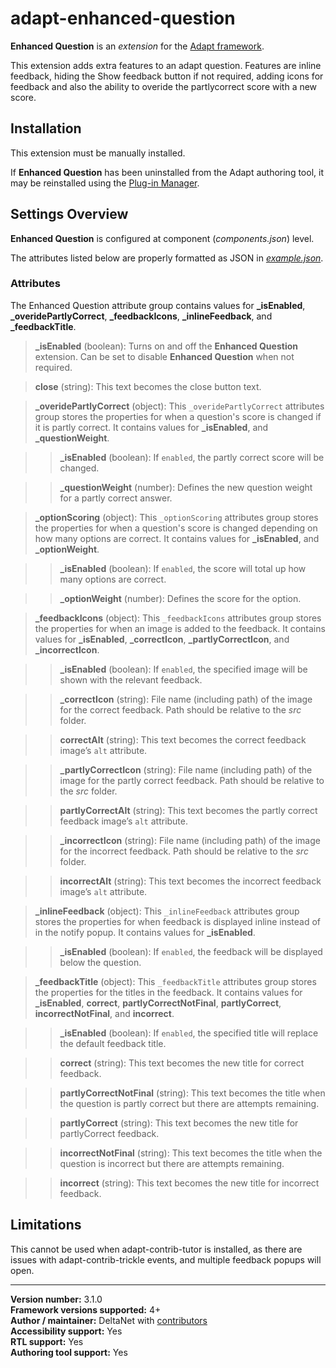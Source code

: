 # adapt-enhanced-question

**Enhanced Question** is an *extension* for the [Adapt framework](https://github.com/adaptlearning/adapt_framework).   

This extension adds extra features to an adapt question. Features are inline feedback, hiding the Show feedback button if not required, adding icons for feedback and also the ability to overide the partlycorrect score with a new score.  

## Installation

This extension must be manually installed.

If **Enhanced Question** has been uninstalled from the Adapt authoring tool, it may be reinstalled using the [Plug-in Manager](https://github.com/adaptlearning/adapt_authoring/wiki/Plugin-Manager).

## Settings Overview

**Enhanced Question** is configured at component (*components.json*) level.

The attributes listed below are properly formatted as JSON in [*example.json*](https://github.com/deltanet/adapt-enhanced-question/blob/master/example.json).  

### Attributes

The Enhanced Question attribute group contains values for **_isEnabled**, **_overidePartlyCorrect**, **_feedbackIcons**, **_inlineFeedback**, and **_feedbackTitle**.  

>**_isEnabled** (boolean):  Turns on and off the **Enhanced Question** extension. Can be set to disable **Enhanced Question** when not required.  

>**close** (string): This text becomes the close button text.  

>**_overidePartlyCorrect** (object):  This `_overidePartlyCorrect` attributes group stores the properties for when a question's score is changed if it is partly correct. It contains values for **_isEnabled**, and **_questionWeight**.  

>>**_isEnabled** (boolean): If `enabled`, the partly correct score will be changed.  

>>**_questionWeight** (number): Defines the new question weight for a partly correct answer.  

>**_optionScoring** (object):  This `_optionScoring` attributes group stores the properties for when a question's score is changed depending on how many options are correct. It contains values for **_isEnabled**, and **_optionWeight**.  

>>**_isEnabled** (boolean): If `enabled`, the score will total up how many options are correct.  

>>**_optionWeight** (number): Defines the score for the option.  

>**_feedbackIcons** (object):  This `_feedbackIcons` attributes group stores the properties for when an image is added to the feedback. It contains values for **_isEnabled**, **_correctIcon**, **_partlyCorrectIcon**, and **_incorrectIcon**.  

>>**_isEnabled** (boolean): If `enabled`, the specified image will be shown with the relevant feedback.  

>>**_correctIcon** (string): File name (including path) of the image for the correct feedback. Path should be relative to the *src* folder.  

>>**correctAlt** (string): This text becomes the correct feedback image’s `alt` attribute.  

>>**_partlyCorrectIcon** (string): File name (including path) of the image for the partly correct feedback. Path should be relative to the *src* folder.  

>>**partlyCorrectAlt** (string): This text becomes the partly correct feedback image’s `alt` attribute.  

>>**_incorrectIcon** (string): File name (including path) of the image for the incorrect feedback. Path should be relative to the *src* folder.  

>>**incorrectAlt** (string): This text becomes the incorrect feedback image’s `alt` attribute.  

>**_inlineFeedback** (object):  This `_inlineFeedback` attributes group stores the properties for when feedback is displayed inline instead of in the notify popup. It contains values for **_isEnabled**.  

>>**_isEnabled** (boolean): If `enabled`, the feedback will be displayed below the question.  

>**_feedbackTitle** (object):  This `_feedbackTitle` attributes group stores the properties for the titles in the feedback. It contains values for **_isEnabled**, **correct**, **partlyCorrectNotFinal**, **partlyCorrect**, **incorrectNotFinal**, and **incorrect**.  

>>**_isEnabled** (boolean): If `enabled`, the specified title will replace the default feedback title.  

>>**correct** (string): This text becomes the new title for correct feedback.  

>>**partlyCorrectNotFinal** (string):  This text becomes the title when the question is partly correct but there are attempts remaining.  

>>**partlyCorrect** (string): This text becomes the new title for partlyCorrect feedback.  

>>**incorrectNotFinal** (string):  This text becomes the title when the question is incorrect but there are attempts remaining.  

>>**incorrect** (string): This text becomes the new title for incorrect feedback.  

## Limitations

This cannot be used when adapt-contrib-tutor is installed, as there are issues with adapt-contrib-trickle events, and multiple feedback popups will open.  

----------------------------
**Version number:**  3.1.0    
**Framework versions supported:**  4+    
**Author / maintainer:** DeltaNet with [contributors](https://github.com/deltanet/adapt-enhanced-question/graphs/contributors)     
**Accessibility support:** Yes  
**RTL support:** Yes     
**Authoring tool support:** Yes
